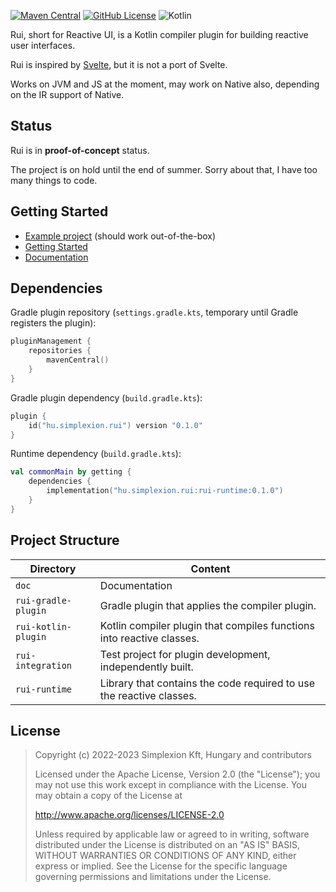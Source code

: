 [![Maven Central](https://img.shields.io/maven-central/v/hu.simplexion.rui/rui-runtime)](https://mvnrepository.com/artifact/hu.simplexion.rui/rui-runtime)
[![GitHub License](https://img.shields.io/badge/license-Apache%20License%202.0-blue.svg?style=flat)](http://www.apache.org/licenses/LICENSE-2.0)
![Kotlin](https://img.shields.io/github/languages/top/spxbhuhb/rui)

Rui, short for Reactive UI, is a Kotlin compiler plugin for building reactive user interfaces.

Rui is inspired by [Svelte](https://svelte.io), but it is not a port of Svelte.

Works on JVM and JS at the moment, may work on Native also, depending on the IR support of Native.

## Status

Rui is in **proof-of-concept** status.

The project is on hold until the end of summer. Sorry about that, I have too many things to code.

## Getting Started

* [Example project](https://github.com/spxbhuhb/rui-example) (should work out-of-the-box)
* [Getting Started](doc/GettingStarted.md)
* [Documentation](doc/README.md)

## Dependencies

Gradle plugin repository (`settings.gradle.kts`, temporary until Gradle registers the plugin):

```kotlin
pluginManagement {
    repositories {
        mavenCentral()
    }
}
```

Gradle plugin dependency (`build.gradle.kts`):

```kotlin
plugin {
    id("hu.simplexion.rui") version "0.1.0"
}
```

Runtime dependency (`build.gradle.kts`):

```kotlin
val commonMain by getting {
    dependencies {
        implementation("hu.simplexion.rui:rui-runtime:0.1.0")
    }
}
```

## Project Structure

| Directory           | Content                                                               |
|---------------------|-----------------------------------------------------------------------|
| `doc`               | Documentation                                                         |
| `rui-gradle-plugin` | Gradle plugin that applies the compiler plugin.                       |
| `rui-kotlin-plugin` | Kotlin compiler plugin that compiles functions into reactive classes. |
| `rui-integration`   | Test project for plugin development, independently built.             |
| `rui-runtime`       | Library that contains the code required to use the reactive classes.  |

## License

> Copyright (c) 2022-2023 Simplexion Kft, Hungary and contributors
>
> Licensed under the Apache License, Version 2.0 (the "License");
> you may not use this work except in compliance with the License.
> You may obtain a copy of the License at
>
>    http://www.apache.org/licenses/LICENSE-2.0
>
> Unless required by applicable law or agreed to in writing, software
> distributed under the License is distributed on an "AS IS" BASIS,
> WITHOUT WARRANTIES OR CONDITIONS OF ANY KIND, either express or implied.
> See the License for the specific language governing permissions and
> limitations under the License.
